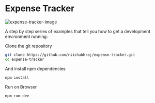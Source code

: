 # Expense Tracker

![expense-tracker-image](https://github.com/user-attachments/assets/df2cacd5-d09b-40f7-b9be-e3f011355a2c)

A step by step series of examples that tell you how to get a development
environment running:

Clone the git repository

```bash
git clone https://github.com/riishabhraj/expense-tracker.git
cd expense-tracker
```

And install npm dependencies

```bash
npm install
```

Run on Browser

```bash
npm run dev
```
